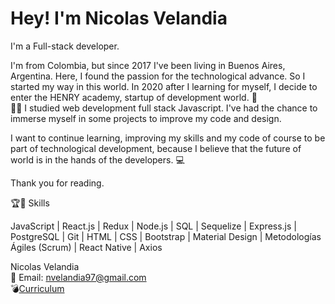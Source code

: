 <h1>Hey! I'm Nicolas Velandia</h1> 


I'm a Full-stack developer.

I'm from Colombia, but since 2017 I've been living in Buenos Aires, Argentina. Here, I found the passion for the technological advance.
So I started my way in this world. In 2020 after I learning for myself, I decide to enter the HENRY academy, startup of development world.  :rocket:   <br>
:man_student:  I studied web development full stack Javascript. I've had the chance to immerse myself in some projects to improve my code and design.

I want to continue learning, improving my skills and my code of course to be part of technological development, because I believe that the future of world is in the hands of the developers. :computer:

Thank you for reading.

:trophy::muscle:  Skills 

JavaScript | React.js | Redux | Node.js | SQL | Sequelize | Express.js | PostgreSQL | Git | HTML | CSS | Bootstrap | Material Design | Metodologías Ágiles (Scrum) | React Native | Axios 

Nicolas Velandia <br>
:email: Email: nvelandia97@gmail.com <br>
:bomb:<a href='https://acortar.link/9d3lM'>Curriculum</a>



